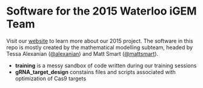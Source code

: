 # Software for the 2015 Waterloo iGEM Team

Visit our [website](http://igem.uwaterloo.ca) to learn more about our 2015 project.
The software in this repo is mostly created by the mathematical modelling subteam,
headed by Tessa Alexanian ([@alexanian](http://github.com/alexanian)) and Matt Smart
([@mattsmart](http://github.com/mattsmart)).

* **training** is a messy sandbox of code written during our training sessions  
* **gRNA_target_design** constains files and scripts associated with optimization of Cas9 targets
